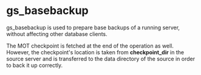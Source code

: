 # gs\_basebackup<a name="EN-US_TOPIC_0260488084"></a>

gs\_basebackup is used to prepare base backups of a running server, without affecting other database clients.

The MOT checkpoint is fetched at the end of the operation as well. However, the checkpoint's location is taken from  **checkpoint\_dir**  in the source server and is transferred to the data directory of the source in order to back it up correctly.

